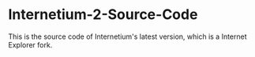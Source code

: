 # Internetium-2-Source-Code
This is the source code of Internetium's latest version, which is a Internet Explorer fork. 
